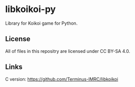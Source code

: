 # libkoikoi-py
Library for Koikoi game for Python.

## License
All of files in this repositry are licensed under CC BY-SA 4.0.

## Links
C version: https://github.com/Terminus-IMRC/libkoikoi
